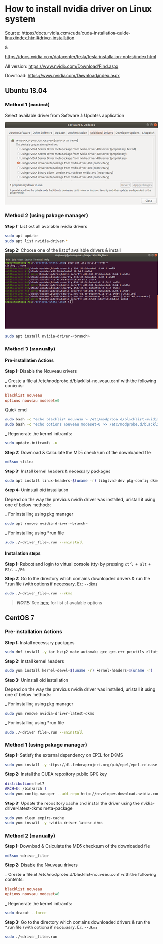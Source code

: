 # How to install nvidia driver on Linux system
Source: https://docs.nvidia.com/cuda/cuda-installation-guide-linux/index.html#driver-installation

&

https://docs.nvidia.com/datacenter/tesla/tesla-installation-notes/index.html

All version: https://www.nvidia.com/Download/Find.aspx

Download: https://www.nvidia.com/Download/index.aspx

## Ubuntu 18.04
### Method 1 (easiest)
Select available driver from Software & Updates application

![Softwares & Updates](../images/softwares_n_updates.png)

### Method 2 (using pakage manager)
__Step 1:__ List out all available nvidia drivers
```sh
sudo apt update
sudo apt list nvidia-driver-*
```

__Step 2:__ Choose one of the list of available drivers & install
![Driver list](../images/cmdl_nvidia_driver.png)
```sh
sudo apt install nvidia-driver-<branch>
```

### Method 3 (manually)
#### Pre-installation Actions
__Step 1:__ Disable the Nouveau drivers

_ Create a file at /etc/modprobe.d/blacklist-nouveau.conf with the following contents:
```cfg
blacklist nouveau
options nouveau modeset=0
```
Quick cmd
```sh
sudo bash -c "echo blacklist nouveau > /etc/modprobe.d/blacklist-nvidia-nouveau.conf"
sudo bash -c "echo options nouveau modeset=0 >> /etc/modprobe.d/blacklist-nvidia-nouveau.conf"
```
_ Regenerate the kernel initramfs:
```sh
sudo update-initramfs -u
```

__Step 2:__ Download & Calculate the MD5 checksum of the downloaded file

```sh
md5sum <file>
```

__Step 3:__ Install kernel headers & necessary packages

```sh
sudo apt install linux-headers-$(uname -r) libglvnd-dev pkg-config dkms
```

__Step 4:__ Uninstall old installation

Depend on the way the previous nvidia driver was installed, unistall it using one of below methods:

_ For installing using pkg manager
```sh
sudo apt remove nvidia-driver-<branch>
```

_ For installing using *.run file
```sh
sudo ./<driver_file>.run --uninstall
```

#### Installation steps
__Step 1:__ Reboot and login to virtual console (tty) by pressing `ctrl + alt + F2/.../F6`

__Step 2:__ Go to the directory which contains downloaded drivers & run the *.run file (with options if necessary. Ex: `--dkms`)
```sh
sudo ./<driver_file>.run --dkms
```

> **_NOTE:_** See [here](https://github.com/nhphuong91/Linux/blob/master/nvidiaDriverInstallation/OptionToInstallNvidiaDriver.txt) for list of avalable options

## CentOS 7
### Pre-installation Actions
__Step 1:__ Install necessary packages
```sh
sudo dnf install -y tar bzip2 make automake gcc gcc-c++ pciutils elfutils-libelf-devel libglvnd-devel iptables firewalld vim bind-utils wget
```

__Step 2:__ Install kernel headers
```sh
sudo yum install kernel-devel-$(uname -r) kernel-headers-$(uname -r)
```

__Step 3:__ Uninstall old installation

Depend on the way the previous nvidia driver was installed, unistall it using one of below methods:

_ For installing using pkg manager
```sh
sudo yum remove nvidia-driver-latest-dkms
```

_ For installing using *.run file
```sh
sudo ./<driver_file>.run --uninstall
```

### Method 1 (using pakage manager)
__Step 1:__ Satisfy the external dependency on EPEL for DKMS
```sh
sudo yum install -y https://dl.fedoraproject.org/pub/epel/epel-release-latest-7.noarch.rpm
```

__Step 2:__ Install the CUDA repository public GPG key
```sh
distribution=rhel7
ARCH=$( /bin/arch )
sudo yum-config-manager --add-repo http://developer.download.nvidia.com/compute/cuda/repos/$distribution/${ARCH}/cuda-$distribution.repo
```

__Step 3:__ Update the repository cache and install the driver using the nvidia-driver-latest-dkms meta-package
```sh
sudo yum clean expire-cache
sudo yum install -y nvidia-driver-latest-dkms
```

### Method 2 (manually)
__Step 1:__ Download & Calculate the MD5 checksum of the downloaded file
```sh
md5sum <driver_file>
```

__Step 2:__ Disable the Nouveau drivers

_ Create a file at /etc/modprobe.d/blacklist-nouveau.conf with the following contents:
```cfg
blacklist nouveau
options nouveau modeset=0
```
_ Regenerate the kernel initramfs:
```sh
sudo dracut --force
```

__Step 3:__ Go to the directory which contains downloaded drivers & run the *.run file (with options if necessary. Ex: `--dkms`)
```sh
sudo ./<driver_file>.run
```